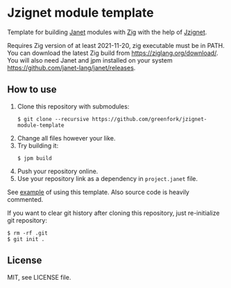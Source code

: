 # Jzignet module template

Template for building [Janet](https://janet-lang.org/) modules with
[Zig](https://ziglang.org/) with the help of
[Jzignet](https://github.com/greenfork/jzignet).

Requires Zig version of at least 2021-11-20, zig executable must be in PATH.
You can download the latest Zig build from <https://ziglang.org/download/>.
You will also need Janet and jpm installed on your system
<https://github.com/janet-lang/janet/releases>.

## How to use

1. Clone this repository with submodules:
   ```shell
   $ git clone --recursive https://github.com/greenfork/jzignet-module-template
   ```
2. Change all files however your like.
3. Try building it:
   ```shell
   $ jpm build
   ```
4. Push your repository online.
5. Use your repository link as a dependency in `project.janet` file.

See
[example](https://github.com/greenfork/jzignet/tree/master/examples/zig_module)
of using this template. Also source code is heavily commented.

If you want to clear git history after cloning this repository, just
re-initialize git repository:
```shell
$ rm -rf .git
$ git init .
```

## License

MIT, see LICENSE file.
